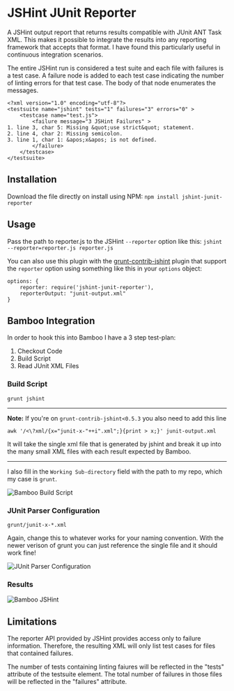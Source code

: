 JSHint JUnit Reporter
==========================

A JSHint output report that returns results compatible with JUnit ANT
Task XML. This makes it possible to integrate the results into any
reporting framework that accepts that format. I have found this
particularly useful in continuous integration scenarios.

The entire JSHint run is considered a test suite and each file with
failures is a test case. A failure node is added to each test case
indicating the number of linting errors for that test case. The body
of that node enumerates the messages.

```
<?xml version="1.0" encoding="utf-8"?>
<testsuite name="jshint" tests="1" failures="3" errors="0" >
	<testcase name="test.js">
		<failure message="3 JSHint Failures" >
1. line 3, char 5: Missing &quot;use strict&quot; statement.
2. line 4, char 2: Missing semicolon.
3. line 1, char 1: &apos;x&apos; is not defined.
		</failure>
	</testcase>
</testsuite>
```

Installation
------------

Download the file directly on install using NPM:
`npm install jshint-junit-reporter`

Usage
-----

Pass the path to reporter.js to the JSHint `--reporter`
option like this:
`jshint --reporter=reporter.js reporter.js`

You can also use this plugin with the [grunt-contrib-jshint](https://github.com/gruntjs/grunt-contrib-jshint) plugin that support 
the `reporter` option using something like this in your `options` object:

    options: {
        reporter: require('jshint-junit-reporter'),
        reporterOutput: "junit-output.xml"
    }

Bamboo Integration
------------------

In order to hook this into Bamboo I have a 3 step test-plan:

1. Checkout Code
2. Build Script
3. Read JUnit XML Files

### Build Script

```
grunt jshint
```

------

**Note:** If you're on `grunt-contrib-jshint<0.5.3` you also need to add this line

`awk '/<\?xml/{x="junit-x-"++i".xml";}{print > x;}' junit-output.xml`

It will take the single xml file that is generated by jshint and break it up into the many small XML files with each result expected by Bamboo.

-----

I also fill in the `Working Sub-directory` field with the path to my repo, which my case is `grunt`.

![Bamboo Build Script](http://f.cl.ly/items/0f381K2G0B0x0y3H2a3t/Screen%20Shot%202013-05-01%20at%2011.17.16%20AM.png)

### JUnit Parser Configuration

```
grunt/junit-x-*.xml
```

Again, change this to whatever works for your naming convention. With the newer verison of grunt you can just reference the single file and it should work fine!

![JUnit Parser Configuration](http://f.cl.ly/items/473l1d2g1U1K471B3C1N/Screen%20Shot%202013-05-01%20at%2011.16.45%20AM.png)

### Results

![Bamboo JSHint](http://f.cl.ly/items/3r3m2o2D3U1q0a3p0K0i/Screen%20Shot%202013-05-01%20at%2011.22.31%20AM.png)

Limitations
-----------

The reporter API provided by JSHint provides access only to failure
information. Therefore, the resulting XML will only list test cases for
files that contained failures.

The number of tests containing linting faiures will be reflected in the
"tests" attribute of the testsuite element. The total number of failures
in those files will be reflected in the "failures" attribute.

